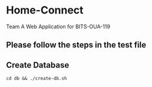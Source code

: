 # Home-Connect
Team A Web Application for BITS-OUA-119
## Please follow the steps in the test file


## Create Database 

```
cd db && ./create-db.sh
```